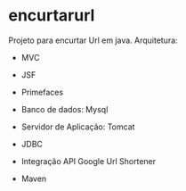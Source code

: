 # encurtarurl
Projeto para encurtar Url em java. Arquitetura:

* MVC

* JSF 

* Primefaces

* Banco de dados: Mysql

* Servidor de Aplicação: Tomcat

* JDBC

* Integração API Google Url Shortener

* Maven
